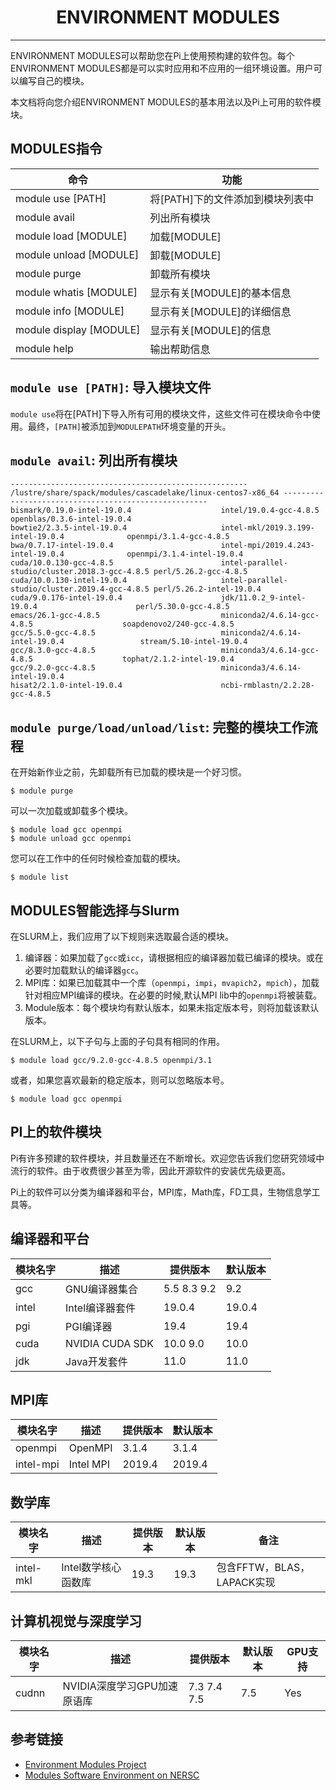 # <center>ENVIRONMENT MODULES</center>

-----------

ENVIRONMENT MODULES可以帮助您在Pi上使用预构建的软件包。每个ENVIRONMENT MODULES都是可以实时应用和不应用的一组环境设置。用户可以编写自己的模块。

本文档将向您介绍ENVIRONMENT MODULES的基本用法以及Pi上可用的软件模块。

## MODULES指令

| 命令 | 功能 |
| ---- | ---- |
| module use [PATH] | 将[PATH]下的文件添加到模块列表中 |
| module avail | 列出所有模块 |
| module load [MODULE] | 加载[MODULE] | 
| module unload [MODULE] | 卸载[MODULE] |
| module purge | 卸载所有模块 |
| module whatis  [MODULE] | 显示有关[MODULE]的基本信息 |
| module info [MODULE] | 显示有关[MODULE]的详细信息 |
| module display [MODULE] | 显示有关[MODULE]的信息 |
| module help | 输出帮助信息 |

## `module use [PATH]`: 导入模块文件

`module use`将在[PATH]下导入所有可用的模块文件，这些文件可在模块命令中使用。最终，`[PATH]`被添加到`MODULEPATH`环境变量的开头。

## `module avail`: 列出所有模块

```
----------------------------------------------------- /lustre/share/spack/modules/cascadelake/linux-centos7-x86_64 -----------------------------------------------------
bismark/0.19.0-intel-19.0.4                    intel/19.0.4-gcc-4.8.5                         openblas/0.3.6-intel-19.0.4
bowtie2/2.3.5-intel-19.0.4                     intel-mkl/2019.3.199-intel-19.0.4              openmpi/3.1.4-gcc-4.8.5
bwa/0.7.17-intel-19.0.4                        intel-mpi/2019.4.243-intel-19.0.4              openmpi/3.1.4-intel-19.0.4
cuda/10.0.130-gcc-4.8.5                        intel-parallel-studio/cluster.2018.3-gcc-4.8.5 perl/5.26.2-gcc-4.8.5
cuda/10.0.130-intel-19.0.4                     intel-parallel-studio/cluster.2019.4-gcc-4.8.5 perl/5.26.2-intel-19.0.4
cuda/9.0.176-intel-19.0.4                      jdk/11.0.2_9-intel-19.0.4                      perl/5.30.0-gcc-4.8.5
emacs/26.1-gcc-4.8.5                           miniconda2/4.6.14-gcc-4.8.5                    soapdenovo2/240-gcc-4.8.5
gcc/5.5.0-gcc-4.8.5                            miniconda2/4.6.14-intel-19.0.4                 stream/5.10-intel-19.0.4
gcc/8.3.0-gcc-4.8.5                            miniconda3/4.6.14-gcc-4.8.5                    tophat/2.1.2-intel-19.0.4
gcc/9.2.0-gcc-4.8.5                            miniconda3/4.6.14-intel-19.0.4
hisat2/2.1.0-intel-19.0.4                      ncbi-rmblastn/2.2.28-gcc-4.8.5
```

## `module purge/load/unload/list`: 完整的模块工作流程

在开始新作业之前，先卸载所有已加载的模块是一个好习惯。

```
$ module purge
```

可以一次加载或卸载多个模块。

```
$ module load gcc openmpi
$ module unload gcc openmpi
```

您可以在工作中的任何时候检查加载的模块。

```
$ module list
```

## MODULES智能选择与Slurm

在SLURM上，我们应用了以下规则来选取最合适的模块。

1. 编译器：如果加载了`gcc`或`icc`，请根据相应的编译器加载已编译的模块。或在必要时加载默认的编译器`gcc`。
2. MPI库：如果已加载其中一个库（`openmpi`，`impi`，`mvapich2`，`mpich`），加载针对相应MPI编译的模块。在必要的时候,默认MPI lib中的`openmpi`将被装载。
3. Module版本：每个模块均有默认版本，如果未指定版本号，则将加载该默认版本。

在SLURM上，以下子句与上面的子句具有相同的作用。

```
$ module load gcc/9.2.0-gcc-4.8.5 openmpi/3.1
```

或者，如果您喜欢最新的稳定版本，则可以忽略版本号。

```
$ module load gcc openmpi
```

## PI上的软件模块

Pi有许多预建的软件模块，并且数量还在不断增长。欢迎您告诉我们您研究领域中流行的软件。由于收费很少甚至为零，因此开源软件的安装优先级更高。

Pi上的软件可以分类为编译器和平台，MPI库，Math库，FD工具，生物信息学工具等。

## 编译器和平台

| 模块名字 | 描述 | 提供版本 | 默认版本 | 
| ---- | ---- | ---- | ---- |
| gcc | GNU编译器集合 | 5.5 8.3 9.2 | 9.2 |
| intel | Intel编译器套件 | 19.0.4 | 19.0.4 | 
| pgi | PGI编译器 | 19.4 | 19.4 |
| cuda | NVIDIA CUDA SDK | 10.0 9.0 | 10.0 |
| jdk | Java开发套件 | 11.0 | 11.0 | 

## MPI库

| 模块名字 | 描述 | 提供版本 | 默认版本 | 
| ---- | ---- | ---- | ---- |
| openmpi | OpenMPI | 3.1.4 | 3.1.4 |
| intel-mpi | Intel MPI | 2019.4 | 2019.4 |

## 数学库

| 模块名字 | 描述 | 提供版本 | 默认版本 | 备注 |
| ---- | ---- | ---- | ---- | ---- |
| intel-mkl | Intel数学核心函数库 | 19.3 | 19.3 | 包含FFTW，BLAS，LAPACK实现 |

## 计算机视觉与深度学习

| 模块名字 | 描述 | 提供版本 | 默认版本 | GPU支持 |
| ---- | ---- | ---- | ---- | ---- |
| cudnn | NVIDIA深度学习GPU加速原语库 | 7.3 7.4 7.5 | 7.5 | Yes |

<!-- ## 用于构建和调整软件的工具

| 模块名字 | 描述 | 提供版本 | 默认版本 | 
| ---- | ---- | ---- | ---- |
| maven | 软件项目管理工具 | 3.3 | 3.3 |
| bazel | 软件构建工具 | 0.1 | 0.1 |
| vtune | Intel vtune | 5.1 | 5.1 | -->

## 参考链接

 - [Environment Modules Project](http://modules.sourceforge.net/)
 - [Modules Software Environment on NERSC](https://www.nersc.gov/users/software/nersc-user-environment/modules/)
